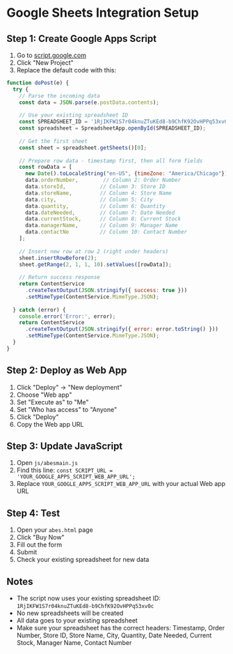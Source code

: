 # Google Sheets Integration Setup

## Step 1: Create Google Apps Script

1. Go to [script.google.com](https://script.google.com)
2. Click "New Project"
3. Replace the default code with this:

```javascript
function doPost(e) {
  try {
    // Parse the incoming data
    const data = JSON.parse(e.postData.contents);
    
    // Use your existing spreadsheet ID
    const SPREADSHEET_ID = '1RjIKFW1S7r04knuZTuKEd8-b9ChfK92OvHPPq53xv0c';
    const spreadsheet = SpreadsheetApp.openById(SPREADSHEET_ID);
    
    // Get the first sheet
    const sheet = spreadsheet.getSheets()[0];
    
    // Prepare row data - timestamp first, then all form fields
    const rowData = [
      new Date().toLocaleString("en-US", {timeZone: "America/Chicago"}), // Column 1: Timestamp (CST)
      data.orderNumber,        // Column 2: Order Number
      data.storeId,           // Column 3: Store ID
      data.storeName,         // Column 4: Store Name
      data.city,              // Column 5: City
      data.quantity,          // Column 6: Quantity
      data.dateNeeded,        // Column 7: Date Needed
      data.currentStock,      // Column 8: Current Stock
      data.managerName,       // Column 9: Manager Name
      data.contactNo          // Column 10: Contact Number
    ];
    
    // Insert new row at row 2 (right under headers)
    sheet.insertRowBefore(2);
    sheet.getRange(2, 1, 1, 10).setValues([rowData]);
    
    // Return success response
    return ContentService
      .createTextOutput(JSON.stringify({ success: true }))
      .setMimeType(ContentService.MimeType.JSON);
      
  } catch (error) {
    console.error('Error:', error);
    return ContentService
      .createTextOutput(JSON.stringify({ error: error.toString() }))
      .setMimeType(ContentService.MimeType.JSON);
  }
}
```

## Step 2: Deploy as Web App

1. Click "Deploy" → "New deployment"
2. Choose "Web app"
3. Set "Execute as" to "Me"
4. Set "Who has access" to "Anyone"
5. Click "Deploy"
6. Copy the Web app URL

## Step 3: Update JavaScript

1. Open `js/abesmain.js`
2. Find this line: `const SCRIPT_URL = 'YOUR_GOOGLE_APPS_SCRIPT_WEB_APP_URL';`
3. Replace `YOUR_GOOGLE_APPS_SCRIPT_WEB_APP_URL` with your actual Web app URL

## Step 4: Test

1. Open your `abes.html` page
2. Click "Buy Now"
3. Fill out the form
4. Submit
5. Check your existing spreadsheet for new data

## Notes

- The script now uses your existing spreadsheet ID: `1RjIKFW1S7r04knuZTuKEd8-b9ChfK92OvHPPq53xv0c`
- No new spreadsheets will be created
- All data goes to your existing spreadsheet
- Make sure your spreadsheet has the correct headers: Timestamp, Order Number, Store ID, Store Name, City, Quantity, Date Needed, Current Stock, Manager Name, Contact Number 